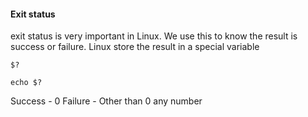 #### Exit status

exit status is very important in Linux. We use this to know the result is success or failure. Linux store the result in a special variable
```
$?
```

```
echo $?
```

Success - 0
Failure - Other than 0 any number